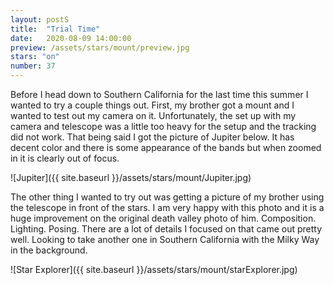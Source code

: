 ```yaml
---
layout: postS
title:  "Trial Time"
date:   2020-08-09 14:00:00
preview: /assets/stars/mount/preview.jpg
stars: "on"
number: 37
---
```


Before I head down to Southern California for the last time this summer I wanted to try a couple things out. First, my brother got a mount and I wanted to test out my camera on it. Unfortunately, the set up with my camera and telescope was a little too heavy for the setup and the tracking did not work. That being said I got the picture of Jupiter below. It has decent color and there is some appearance of the bands but when zoomed in it is clearly out of focus.

![Jupiter]({{ site.baseurl }}/assets/stars/mount/Jupiter.jpg)

The other thing I wanted to try out was getting a picture of my brother using the telescope in front of the stars. I am very happy with this photo and it is a huge improvement on the original death valley photo of him. Composition. Lighting. Posing. There are a lot of details I focused on that came out pretty well. Looking to take another one in Southern California with the Milky Way in the background.

![Star Explorer]({{ site.baseurl }}/assets/stars/mount/starExplorer.jpg)